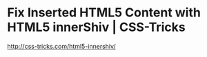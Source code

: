 <!--
id: 936272540
link: http://kevinisom.info/post/936272540/fix-inserted-html5-content-with-html5-innershiv
slug: fix-inserted-html5-content-with-html5-innershiv
date: Wed Aug 11 2010 20:36:54 GMT+1200 (NZST)
raw: {"blog_name":"kevinisom","id":936272540,"post_url":"http://kevinisom.info/post/936272540/fix-inserted-html5-content-with-html5-innershiv","slug":"fix-inserted-html5-content-with-html5-innershiv","type":"link","date":"2010-08-11 08:36:54 GMT","timestamp":1281515814,"state":"published","format":"html","reblog_key":"Jdyfxtzs","tags":[],"short_url":"http://tmblr.co/Zw68YytpcAS","highlighted":[],"feed_item":"http://css-tricks.com/html5-innershiv/","from_feed_id":"650234","note_count":0,"title":"Fix Inserted HTML5 Content with HTML5 innerShiv | CSS-Tricks","url":"http://css-tricks.com/html5-innershiv/","description":""}
publish: 2010-08-011
tags: 
title: Fix Inserted HTML5 Content with HTML5 innerShiv | CSS-Tricks
-->


Fix Inserted HTML5 Content with HTML5 innerShiv | CSS-Tricks
============================================================

<http://css-tricks.com/html5-innershiv/>

